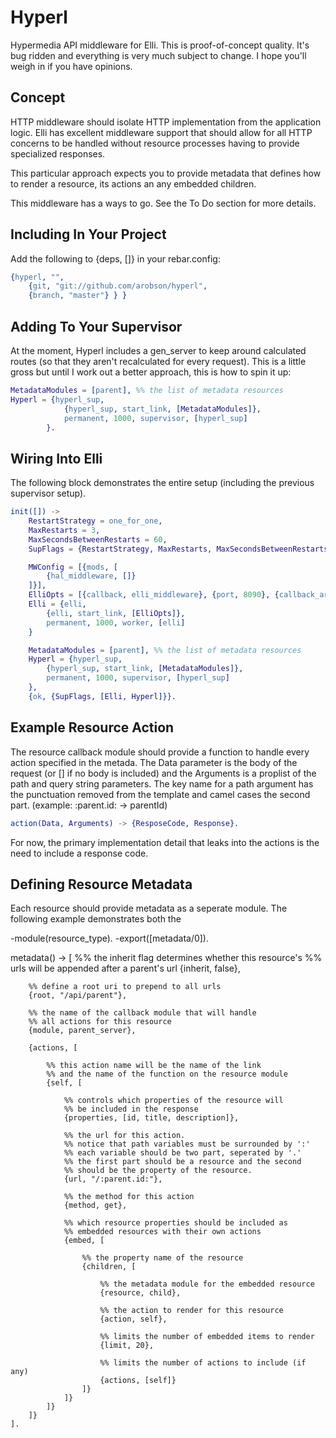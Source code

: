# Hyperl
Hypermedia API middleware for Elli. This is proof-of-concept quality. It's bug ridden and everything is very much subject to change. I hope you'll weigh in if you have opinions.

## Concept
HTTP middleware should isolate HTTP implementation from the application logic. Elli has excellent middleware support that should allow for all HTTP concerns to be handled without resource processes having to provide specialized responses.

This particular approach expects you to provide metadata that defines how to render a resource, its actions an any embedded children. 

This middleware has a ways to go. See the To Do section for more details.

## Including In Your Project
Add the following to {deps, []} in your rebar.config:
```erlang
{hyperl, "",
	{git, "git://github.com/arobson/hyperl",
	{branch, "master"} } }
```

## Adding To Your Supervisor
At the moment, Hyperl includes a gen_server to keep around calculated routes (so that they aren't recalculated for every request). This is a little gross but until I work out a better approach, this is how to spin it up:

```erlang
MetadataModules = [parent], %% the list of metadata resources
Hyperl = {hyperl_sup,
			{hyperl_sup, start_link, [MetadataModules]}, 
			permanent, 1000, supervisor, [hyperl_sup]
		}.
```

## Wiring Into Elli
The following block demonstrates the entire setup (including the previous supervisor setup).
```erlang
init([]) ->
	RestartStrategy = one_for_one,
	MaxRestarts = 3,
	MaxSecondsBetweenRestarts = 60,
	SupFlags = {RestartStrategy, MaxRestarts, MaxSecondsBetweenRestarts},

	MWConfig = [{mods, [
		{hal_middleware, []}
	]}],
	ElliOpts = [{callback, elli_middleware}, {port, 8090}, {callback_args, MWConfig}],
	Elli = {elli,
		{elli, start_link, [ElliOpts]},
		permanent, 1000, worker, [elli]
	}

	MetadataModules = [parent], %% the list of metadata resources
	Hyperl = {hyperl_sup,
		{hyperl_sup, start_link, [MetadataModules]}, 
		permanent, 1000, supervisor, [hyperl_sup]
	},
	{ok, {SupFlags, [Elli, Hyperl]}}.
```

## Example Resource Action
The resource callback module should provide a function to handle every action specified in the metada. The Data parameter is the body of the request (or [] if no body is included) and the Arguments is a proplist of the path and query string parameters. The key name for a path argument has the punctuation removed from the template and camel cases the second part. (example: :parent.id: -> parentId)

```erlang
action(Data, Arguments) -> {ResposeCode, Response}.
```

For now, the primary implementation detail that leaks into the actions is the need to include a response code.

## Defining Resource Metadata
Each resource should provide metadata as a seperate module. The following example demonstrates both the 

-module(resource_type).
-export([metadata/0]).

metadata() ->
	[
		%% the inherit flag determines whether this resource's
		%% urls will be appended after a parent's url
		{inherit, false},

		%% define a root uri to prepend to all urls
		{root, "/api/parent"},

		%% the name of the callback module that will handle
		%% all actions for this resource
		{module, parent_server},

		{actions, [

			%% this action name will be the name of the link
			%% and the name of the function on the resource module
			{self, [

				%% controls which properties of the resource will
				%% be included in the response
				{properties, [id, title, description]},

				%% the url for this action.
				%% notice that path variables must be surrounded by ':'
				%% each variable should be two part, seperated by '.'
				%% the first part should be a resource and the second
				%% should be the property of the resource.
				{url, "/:parent.id:"},

				%% the method for this action
				{method, get},

				%% which resource properties should be included as
				%% embedded resources with their own actions
				{embed, [

					%% the property name of the resource
					{children, [

						%% the metadata module for the embedded resource
						{resource, child},

						%% the action to render for this resource
						{action, self},

						%% limits the number of embedded items to render
						{limit, 20},

						%% limits the number of actions to include (if any)
						{actions, [self]}
					]}
				]}
			]}
		]}
	].